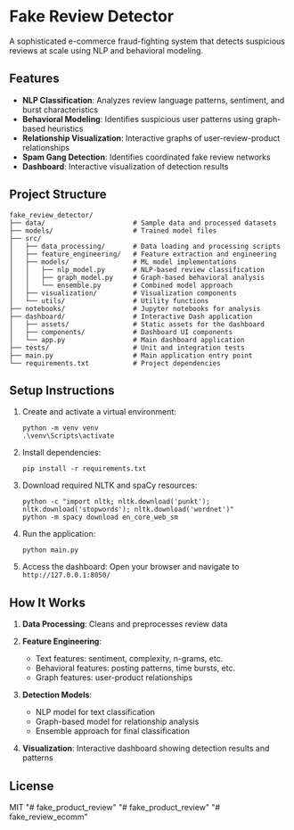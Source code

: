 # Fake Review Detector

A sophisticated e-commerce fraud-fighting system that detects suspicious reviews at scale using NLP and behavioral modeling.

## Features

- **NLP Classification**: Analyzes review language patterns, sentiment, and burst characteristics
- **Behavioral Modeling**: Identifies suspicious user patterns using graph-based heuristics
- **Relationship Visualization**: Interactive graphs of user-review-product relationships
- **Spam Gang Detection**: Identifies coordinated fake review networks
- **Dashboard**: Interactive visualization of detection results

## Project Structure

```
fake_review_detector/
├── data/                      # Sample data and processed datasets
├── models/                    # Trained model files
├── src/
│   ├── data_processing/       # Data loading and processing scripts
│   ├── feature_engineering/   # Feature extraction and engineering
│   ├── models/                # ML model implementations
│   │   ├── nlp_model.py       # NLP-based review classification
│   │   ├── graph_model.py     # Graph-based behavioral analysis
│   │   └── ensemble.py        # Combined model approach
│   ├── visualization/         # Visualization components
│   └── utils/                 # Utility functions
├── notebooks/                 # Jupyter notebooks for analysis
├── dashboard/                 # Interactive Dash application
│   ├── assets/                # Static assets for the dashboard
│   ├── components/            # Dashboard UI components
│   └── app.py                 # Main dashboard application
├── tests/                     # Unit and integration tests
├── main.py                    # Main application entry point
└── requirements.txt           # Project dependencies
```

## Setup Instructions

1. Create and activate a virtual environment:
   ```
   python -m venv venv
   .\venv\Scripts\activate
   ```

2. Install dependencies:
   ```
   pip install -r requirements.txt
   ```

3. Download required NLTK and spaCy resources:
   ```
   python -c "import nltk; nltk.download('punkt'); nltk.download('stopwords'); nltk.download('wordnet')"
   python -m spacy download en_core_web_sm
   ```

4. Run the application:
   ```
   python main.py
   ```

5. Access the dashboard:
   Open your browser and navigate to `http://127.0.0.1:8050/`

## How It Works

1. **Data Processing**: Cleans and preprocesses review data
2. **Feature Engineering**:
   - Text features: sentiment, complexity, n-grams, etc.
   - Behavioral features: posting patterns, time bursts, etc.
   - Graph features: user-product relationships

3. **Detection Models**:
   - NLP model for text classification
   - Graph-based model for relationship analysis
   - Ensemble approach for final classification

4. **Visualization**: Interactive dashboard showing detection results and patterns

## License

MIT "# fake_product_review" 
"# fake_product_review" 
"# fake_review_ecomm" 
